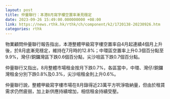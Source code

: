 ```yaml
---
layout: post
title: 仲量聯行：本港8月寫字樓空置率漸見穩定
date: 2023-09-26 15:49:00.000000000 +08:00
link: https://news.rthk.hk/rthk/ch/component/k2/1720138-20230926.htm
categories: rthk
---
```


物業顧問仲量聯行報告指出，本港整體甲級寫字樓空置率自4月起連續4個月上升後，於8月底漸見穩定，維持在7月時的12.8%；中環區空置率上升0.3個百分點至9.9%，灣仔/銅鑼灣區下跌0.6個百分點，尖沙咀區下跌0.7個百分點。

仲量聯行又指出，8月整體市場租金按月下跌0.7%，各區當中，中環、灣仔/銅鑼灣租金分別下跌0.8%及0.3%，尖沙咀租金則上升0.6%。

仲量聯行說，整體甲級寫字樓市場在8月錄得近23萬平方呎淨吸納量，但由於租賃需求仍然疲弱，加上新供應持續增加，相信租金持續受壓。
